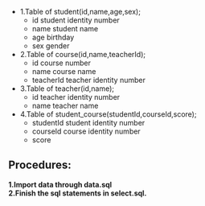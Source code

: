  - 1.Table of student(id,name,age,sex);  
    - id student identity number
    - name student name 
    - age birthday
    - sex gender  
- 2.Table of course(id,name,teacherId);
    - id course number
    - name course name
    - teacherId teacher identity number  
- 3.Table of teacher(id,name);
    - id teacher identity number
    - name teacher name   
- 4.Table of student_course(studentId,courseId,score);
    - studentId student identity number
    - courseId course identity number
    - score

## Procedures:
**1.Import data through data.sql**  
**2.Finish the sql statements in select.sql.**
